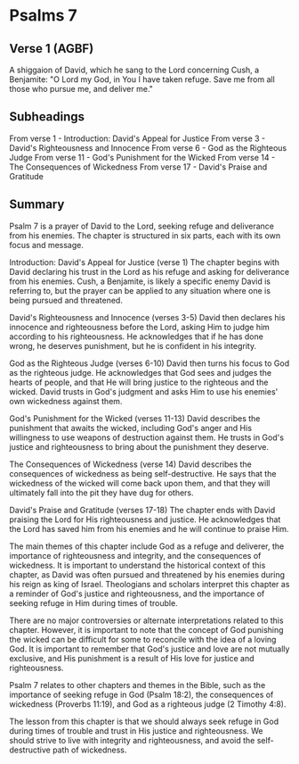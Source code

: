 # Psalms 7

## Verse 1 (AGBF)

A shiggaion of David, which he sang to the Lord concerning Cush, a Benjamite: "O Lord my God, in You I have taken refuge. Save me from all those who pursue me, and deliver me."

## Subheadings

From verse 1 - Introduction: David's Appeal for Justice
From verse 3 - David's Righteousness and Innocence
From verse 6 - God as the Righteous Judge
From verse 11 - God's Punishment for the Wicked
From verse 14 - The Consequences of Wickedness
From verse 17 - David's Praise and Gratitude

## Summary

Psalm 7 is a prayer of David to the Lord, seeking refuge and deliverance from his enemies. The chapter is structured in six parts, each with its own focus and message.

Introduction: David's Appeal for Justice (verse 1)
The chapter begins with David declaring his trust in the Lord as his refuge and asking for deliverance from his enemies. Cush, a Benjamite, is likely a specific enemy David is referring to, but the prayer can be applied to any situation where one is being pursued and threatened.

David's Righteousness and Innocence (verses 3-5)
David then declares his innocence and righteousness before the Lord, asking Him to judge him according to his righteousness. He acknowledges that if he has done wrong, he deserves punishment, but he is confident in his integrity.

God as the Righteous Judge (verses 6-10)
David then turns his focus to God as the righteous judge. He acknowledges that God sees and judges the hearts of people, and that He will bring justice to the righteous and the wicked. David trusts in God's judgment and asks Him to use his enemies' own wickedness against them.

God's Punishment for the Wicked (verses 11-13)
David describes the punishment that awaits the wicked, including God's anger and His willingness to use weapons of destruction against them. He trusts in God's justice and righteousness to bring about the punishment they deserve.

The Consequences of Wickedness (verse 14)
David describes the consequences of wickedness as being self-destructive. He says that the wickedness of the wicked will come back upon them, and that they will ultimately fall into the pit they have dug for others.

David's Praise and Gratitude (verses 17-18)
The chapter ends with David praising the Lord for His righteousness and justice. He acknowledges that the Lord has saved him from his enemies and he will continue to praise Him.

The main themes of this chapter include God as a refuge and deliverer, the importance of righteousness and integrity, and the consequences of wickedness. It is important to understand the historical context of this chapter, as David was often pursued and threatened by his enemies during his reign as king of Israel. Theologians and scholars interpret this chapter as a reminder of God's justice and righteousness, and the importance of seeking refuge in Him during times of trouble.

There are no major controversies or alternate interpretations related to this chapter. However, it is important to note that the concept of God punishing the wicked can be difficult for some to reconcile with the idea of a loving God. It is important to remember that God's justice and love are not mutually exclusive, and His punishment is a result of His love for justice and righteousness.

Psalm 7 relates to other chapters and themes in the Bible, such as the importance of seeking refuge in God (Psalm 18:2), the consequences of wickedness (Proverbs 11:19), and God as a righteous judge (2 Timothy 4:8).

The lesson from this chapter is that we should always seek refuge in God during times of trouble and trust in His justice and righteousness. We should strive to live with integrity and righteousness, and avoid the self-destructive path of wickedness.